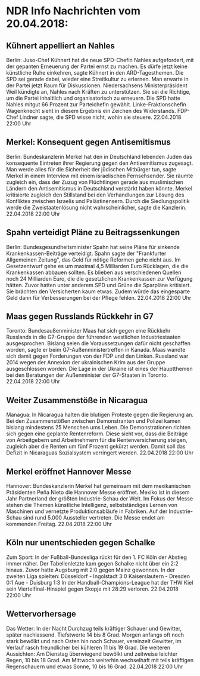 # NDR Info Nachrichten vom 20.04.2018:


## Kühnert appelliert an Nahles
Berlin: Juso-Chef Kühnert hat die neue SPD-Chefin Nahles aufgefordert, mit der gepanten Erneuerung der Partei ernst zu machen. Es dürfe jetzt  keine künstliche Ruhe einkehren, sagte Kühnert in den ARD-Tagesthemen. Die SPD sei gerade dabei, wieder eine Streitkultur zu erlernen. Man erwarte in der Partei jetzt Raum für Diskussionen. Niedersachsens Ministerpräsident Weil kündigte an, Nahles nach Kräften zu unterstützen. Sie sei die Richtige, um die Partei inhaltlich und organisatorisch zu erneuern. Die SPD hatte Nahles mitgut  66 Prozent zur Parteichefin gewählt. Linke-Fraktionschefin Wagenknecht sieht in diesem Ergebnis ein Zeichen des Widerstands. FDP-Chef Lindner sagte, die SPD wisse nicht, wohin sie steuere. 22.04.2018 22:00 Uhr 

## Merkel: Konsequent gegen Antisemitismus
Berlin:      Bundeskanzlerin Merkel hat den in Deutschland lebenden Juden das konsequente Eintreten ihrer Regierung gegen den Antisemitismus zugesagt. Man werde alles für die Sicherheit der jüdischen Mitbürger tun, sagte Merkel in einem Interview mit einem israelischen Fernsehsender. Sie räumte zugleich ein, dass der Zuzug von Flüchtlingen gerade aus muslimischen Ländern den Antisemitismus in Deutschland verstärkt haben könnte. Merkel kritisierte zugleich den Stillstand bei den Verhandlungen zur Lösung des Konfliktes zwischen Israelis und Palästinensern. Durch die Siedlungspolitik werde die Zweistaatenlösung nicht wahrscheinlicher, sagte die Kanzlerin. 22.04.2018 22:00 Uhr 

## Spahn verteidigt Pläne zu Beitragssenkungen
Berlin:            Bundesgesundheitsminister Spahn hat seine Pläne für sinkende Krankenkassen-Beiträge verteidigt. Spahn sagte der "Frankfurter Allgemeinen Zeitung", das Geld für nötige Reformen gehe nicht aus. Im Gesetzentwurf gehe es um maximal 4,5 Milliarden Euro Rücklagen, die die Krankenkassen abbauen sollten. Es blieben aus verschiedenen Quellen noch 24 Milliarden Euro, die die gesetzlichen Krankenkassen zur Verfügung hätten. Zuvor hatten unter anderem SPD und Grüne die Sparpläne kritisiert. Sie brächten den Versicherten kaum etwas. Zudem würde das eingesparte Geld dann für Verbesserungen bei der Pflege fehlen. 22.04.2018 22:00 Uhr 

## Maas gegen Russlands Rückkehr in G7
Toronto: Bundesaußenminister Maas hat sich gegen eine Rückkehr Russlands in die G7-Gruppe der führenden westlichen Industriestaaten ausgesprochen. Bislang seien die Voraussetzungen dafür nicht geschaffen worden, sagte er beim G7-Außenministertreffen in Kanada. Maas wandte sich damit gegen Forderungen von der FDP und den Linken. Russland war 2014 wegen der Annexion der ukrainischen Krim aus der Gruppe ausgeschlossen worden. Die Lage in der Ukraine ist eines der Hauptthemen bei den Beratungen der Außenminister der G7-Staaten in Toronto. 22.04.2018 22:00 Uhr 

## Weiter Zusammenstöße in Nicaragua
Managua: In Nicaragua halten die blutigen Proteste gegen die Regierung an. Bei den Zusammenstößen zwischen Demonstranten und Polizei kamen bislang mindestens 25 Menschen ums Leben. Die Demonstrationen richten sich gegen eine geplante Rentenreform. Diese sieht vor, dass die Beiträge von Arbeitgebern und Arbeitnehmern für die Rentenversicherung steigen, zugleich aber die Renten um fünf Prozent gekürzt werden. Damit soll das Defizit in Nicaraguas Sozialsystem verringert werden. 22.04.2018 22:00 Uhr 

## Merkel eröffnet Hannover Messe
Hannover:   Bundeskanzlerin Merkel hat gemeinsam mit dem mexikanischen Präsidenten Peña Nieto die Hannover Messe eröffnet. Mexiko ist in diesem Jahr Partnerland der größten Industrie-Schau der Welt. Im Fokus der Messe stehen die Themen künstliche Intelligenz, selbstständiges Lernen von Maschinen und vernetzte Produktionsabläufe in Fabriken. Auf der Industrie-Schau sind rund 5.000 Aussteller vertreten. Die Messe endet am kommenden Freitag. 22.04.2018 22:00 Uhr 

## Köln nur unentschieden gegen Schalke
Zum Sport: In der Fußball-Bundesliga rückt für den 1. FC Köln der Abstieg immer näher. Der Tabellenletzte kam gegen Schalke nicht über ein 2:2 hinaus. Zuvor hatte Augsburg mit 2:0 gegen Mainz gewonnen. In der zweiten Liga spielten:
Düsseldorf - Ingolstadt		3:0
Kaiserslautern - Dresden 0:1
Aue - Duisburg				1:3 In der Handball-Champions-League hat der THW Kiel sein Viertelfinal-Hinspiel gegen Skopje mit 28:29 verloren. 22.04.2018 22:00 Uhr 

## Wettervorhersage
Das Wetter: In der Nacht Durchzug teils kräftiger Schauer und Gewitter, später nachlassend. Tiefstwerte 14 bis 8 Grad. Morgen anfangs oft noch stark bewölkt und nach Osten hin noch Schauer, vereinzelt Gewitter, im Verlauf rasch freundlicher bei kühleren 11 bis 19 Grad. Die weiteren Aussichten: Am Dienstag überwiegend bewölkt und zeitweise leichter Regen, 10 bis 18 Grad. Am Mittwoch weiterhin wechselhaft mit teils kräftigen Regenschauern und etwas Sonne, 10 bis 16 Grad. 22.04.2018 22:00 Uhr 
